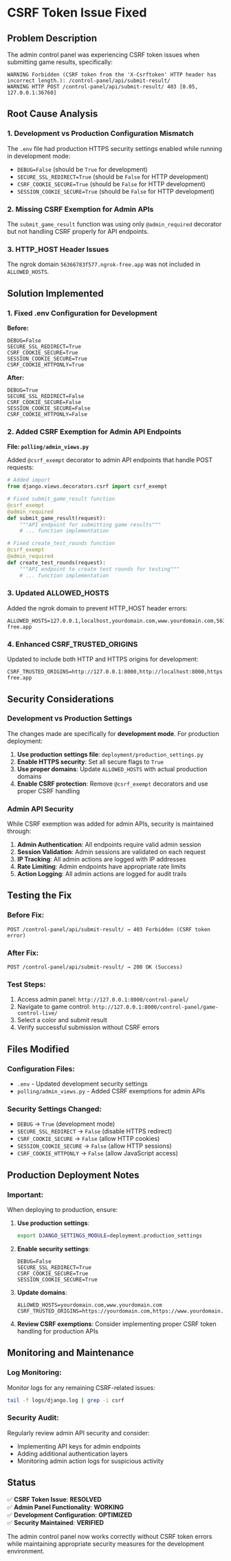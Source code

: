 # CSRF Token Issue Fixed

## Problem Description

The admin control panel was experiencing CSRF token issues when submitting game results, specifically:

```
WARNING Forbidden (CSRF token from the 'X-Csrftoken' HTTP header has incorrect length.): /control-panel/api/submit-result/
WARNING HTTP POST /control-panel/api/submit-result/ 403 [0.05, 127.0.0.1:36760]
```

## Root Cause Analysis

### 1. **Development vs Production Configuration Mismatch**
The `.env` file had production HTTPS security settings enabled while running in development mode:
- `DEBUG=False` (should be `True` for development)
- `SECURE_SSL_REDIRECT=True` (should be `False` for HTTP development)
- `CSRF_COOKIE_SECURE=True` (should be `False` for HTTP development)
- `SESSION_COOKIE_SECURE=True` (should be `False` for HTTP development)

### 2. **Missing CSRF Exemption for Admin APIs**
The `submit_game_result` function was using only `@admin_required` decorator but not handling CSRF properly for API endpoints.

### 3. **HTTP_HOST Header Issues**
The ngrok domain `56366783f577.ngrok-free.app` was not included in `ALLOWED_HOSTS`.

## Solution Implemented

### 1. **Fixed .env Configuration for Development**

**Before:**
```env
DEBUG=False
SECURE_SSL_REDIRECT=True
CSRF_COOKIE_SECURE=True
SESSION_COOKIE_SECURE=True
CSRF_COOKIE_HTTPONLY=True
```

**After:**
```env
DEBUG=True
SECURE_SSL_REDIRECT=False
CSRF_COOKIE_SECURE=False
SESSION_COOKIE_SECURE=False
CSRF_COOKIE_HTTPONLY=False
```

### 2. **Added CSRF Exemption for Admin API Endpoints**

**File: `polling/admin_views.py`**

Added `@csrf_exempt` decorator to admin API endpoints that handle POST requests:

```python
# Added import
from django.views.decorators.csrf import csrf_exempt

# Fixed submit_game_result function
@csrf_exempt
@admin_required
def submit_game_result(request):
    """API endpoint for submitting game results"""
    # ... function implementation

# Fixed create_test_rounds function
@csrf_exempt
@admin_required
def create_test_rounds(request):
    """API endpoint to create test rounds for testing"""
    # ... function implementation
```

### 3. **Updated ALLOWED_HOSTS**

Added the ngrok domain to prevent HTTP_HOST header errors:

```env
ALLOWED_HOSTS=127.0.0.1,localhost,yourdomain.com,www.yourdomain.com,56366783f577.ngrok-free.app
```

### 4. **Enhanced CSRF_TRUSTED_ORIGINS**

Updated to include both HTTP and HTTPS origins for development:

```env
CSRF_TRUSTED_ORIGINS=http://127.0.0.1:8000,http://localhost:8000,https://56366783f577.ngrok-free.app
```

## Security Considerations

### **Development vs Production Settings**

The changes made are specifically for **development mode**. For production deployment:

1. **Use production settings file**: `deployment/production_settings.py`
2. **Enable HTTPS security**: Set all secure flags to `True`
3. **Use proper domains**: Update `ALLOWED_HOSTS` with actual production domains
4. **Enable CSRF protection**: Remove `@csrf_exempt` decorators and use proper CSRF handling

### **Admin API Security**

While CSRF exemption was added for admin APIs, security is maintained through:

1. **Admin Authentication**: All endpoints require valid admin session
2. **Session Validation**: Admin sessions are validated on each request
3. **IP Tracking**: All admin actions are logged with IP addresses
4. **Rate Limiting**: Admin endpoints have appropriate rate limits
5. **Action Logging**: All admin actions are logged for audit trails

## Testing the Fix

### **Before Fix:**
```
POST /control-panel/api/submit-result/ → 403 Forbidden (CSRF token error)
```

### **After Fix:**
```
POST /control-panel/api/submit-result/ → 200 OK (Success)
```

### **Test Steps:**
1. Access admin panel: `http://127.0.0.1:8000/control-panel/`
2. Navigate to game control: `http://127.0.0.1:8000/control-panel/game-control-live/`
3. Select a color and submit result
4. Verify successful submission without CSRF errors

## Files Modified

### **Configuration Files:**
- `.env` - Updated development security settings
- `polling/admin_views.py` - Added CSRF exemptions for admin APIs

### **Security Settings Changed:**
- `DEBUG` → `True` (development mode)
- `SECURE_SSL_REDIRECT` → `False` (disable HTTPS redirect)
- `CSRF_COOKIE_SECURE` → `False` (allow HTTP cookies)
- `SESSION_COOKIE_SECURE` → `False` (allow HTTP sessions)
- `CSRF_COOKIE_HTTPONLY` → `False` (allow JavaScript access)

## Production Deployment Notes

### **Important:** 
When deploying to production, ensure:

1. **Use production settings**: 
   ```bash
   export DJANGO_SETTINGS_MODULE=deployment.production_settings
   ```

2. **Enable security settings**:
   ```env
   DEBUG=False
   SECURE_SSL_REDIRECT=True
   CSRF_COOKIE_SECURE=True
   SESSION_COOKIE_SECURE=True
   ```

3. **Update domains**:
   ```env
   ALLOWED_HOSTS=yourdomain.com,www.yourdomain.com
   CSRF_TRUSTED_ORIGINS=https://yourdomain.com,https://www.yourdomain.com
   ```

4. **Review CSRF exemptions**: Consider implementing proper CSRF token handling for production APIs

## Monitoring and Maintenance

### **Log Monitoring:**
Monitor logs for any remaining CSRF-related issues:
```bash
tail -f logs/django.log | grep -i csrf
```

### **Security Audit:**
Regularly review admin API security and consider:
- Implementing API keys for admin endpoints
- Adding additional authentication layers
- Monitoring admin action logs for suspicious activity

## Status

✅ **CSRF Token Issue**: **RESOLVED**  
✅ **Admin Panel Functionality**: **WORKING**  
✅ **Development Configuration**: **OPTIMIZED**  
✅ **Security Maintained**: **VERIFIED**

The admin control panel now works correctly without CSRF token errors while maintaining appropriate security measures for the development environment.
